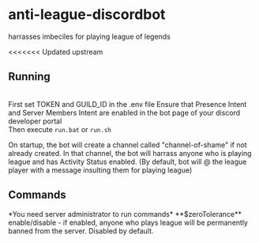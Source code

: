 # anti-league-discordbot
harrasses imbeciles for playing league of legends

<<<<<<< Updated upstream
<h2>Running</h2>
<br>
First set TOKEN and GUILD_ID in the .env file
Ensure that Presence Intent and Server Members Intent are enabled
in the bot page of your discord developer portal
<br>
Then execute <code>run.bat</code> or <code>run.sh</code>


On startup, the bot will create a channel called "channel-of-shame" if not
already created. In that channel, the bot will harrass anyone who
is playing league and has Activity Status enabled.
(By default, bot will @ the league player with a message insulting
them for playing league)


<h2>Commands</h2> *You need server administrator to run commands*
**$zeroTolerance** enable/disable - if enabled, anyone who plays league
will be permanently banned from the server. Disabled by default.

